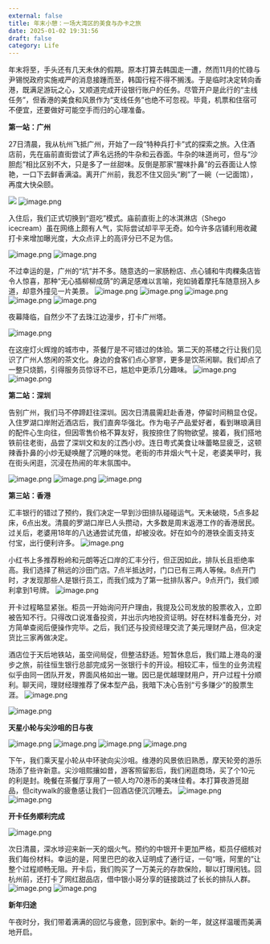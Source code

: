 ```yaml
---
external: false
title: 年末小憩：一场大湾区的美食与办卡之旅
date: 2025-01-02 19:31:56
draft: false
category: Life
---
```



年末将至，手头还有几天未休的假期。原本打算去韩国走一遭，然而11月的忙碌与尹锡悦政府实施戒严的消息接踵而至，韩国行程不得不搁浅。于是临时决定转向香港，既满足游玩之心，又顺道完成开设银行账户的任务。尽管开户是此行的“主线任务”，但香港的美食和风景作为“支线任务”也绝不可忽视。毕竟，机票和住宿可不便宜，还要做好可能空手而归的心理准备。

  

**第一站：广州**

  

27日清晨，我从杭州飞抵广州，开始了一段“特种兵打卡”式的探索之旅。入住酒店前，先在庙前直街尝试了声名远扬的牛杂和云吞面。牛杂的味道尚可，但与“沙胆彪”相比区别不大，只是多了一丝甜味。反倒是那家“腥味扑鼻”的云吞面让人惊艳，一口下去鲜香满溢。离开广州前，我忍不住又回头“刷”了一碗（一记面馆），再度大快朵颐。

![](https://raw.githubusercontent.com/luckyscript/image/master/20250106203432.png)
![image.png](https://raw.githubusercontent.com/luckyscript/image/master/20250106203835072.png)

  

入住后，我们正式切换到“逛吃”模式。庙前直街上的冰淇淋店（Shego icecream）虽在网络上颇有人气，实际尝试却平平无奇。如今许多店铺利用收藏打卡来增加曝光度，大众点评上的高评分已不足为信。

![image.png](https://raw.githubusercontent.com/luckyscript/image/master/20250106203905304.png)
![image.png](https://raw.githubusercontent.com/luckyscript/image/master/20250106203926811.png)


不过幸运的是，广州的“坑”并不多。随意选的一家肠粉店、点心铺和牛肉粿条店皆令人惊喜，那种“无心插柳柳成荫”的满足感难以言喻，宛如骑着摩托车随意拐入乡道，却意外撞见一片美景。
![image.png](https://raw.githubusercontent.com/luckyscript/image/master/20250106203936659.png)
![image.png](https://raw.githubusercontent.com/luckyscript/image/master/20250106203944880.png)
![image.png](https://raw.githubusercontent.com/luckyscript/image/master/20250106203956916.png)
![image.png](https://raw.githubusercontent.com/luckyscript/image/master/20250106204004587.png)
![image.png](https://raw.githubusercontent.com/luckyscript/image/master/20250106204033010.png)

  

夜幕降临，自然少不了去珠江边漫步，打卡广州塔。

![image.png](https://raw.githubusercontent.com/luckyscript/image/master/20250106204023196.png)

在这座灯火辉煌的城市中，茶餐厅是不可错过的体验。第二天的茶楼之行让我们见识了广州人悠闲的茶文化。身边的食客们点心寥寥，更多是饮茶闲聊。我们却点了一整只烧鹅，引得服务员惊讶不已，尴尬中更添几分趣味。
![image.png](https://raw.githubusercontent.com/luckyscript/image/master/20250106204039769.png)
![image.png](https://raw.githubusercontent.com/luckyscript/image/master/20250106204048923.png)

  

**第二站：深圳**

  

告别广州，我们马不停蹄赶往深圳。因次日清晨需赶赴香港，停留时间稍显仓促。入住罗湖口岸附近酒店后，我们直奔华强北。作为电子产品爱好者，看到琳琅满目的配件心生向往，但因零售价格不算友好，我按捺住了购物欲望。接着，我们搭地铁前往老街，品尝了深圳文和友的江西小炒。连日粤式美食让味蕾略显疲乏，这顿辣香扑鼻的小炒无疑唤醒了沉睡的味觉。老街的市井烟火气十足，老婆美甲时，我在街头闲逛，沉浸在热闹的年末氛围中。

  ![image.png](https://raw.githubusercontent.com/luckyscript/image/master/20250106204105745.png)
![image.png](https://raw.githubusercontent.com/luckyscript/image/master/20250106204111981.png)
![image.png](https://raw.githubusercontent.com/luckyscript/image/master/20250106204118811.png)


**第三站：香港**

  

汇丰银行的错过了预约，我们决定一早到沙田排队碰碰运气。天未破晓，5点多起床，6点出发。清晨的罗湖口岸已人头攒动，大多数是周末返港工作的香港居民。过关后，老婆用18年的八达通尝试充值，却被没收。好在如今的港铁全面支持支付宝，出行便利许多。
![image.png](https://raw.githubusercontent.com/luckyscript/image/master/20250106204136502.png)

  

小红书上多推荐粉岭和元朗等近口岸的汇丰分行，但正因如此，排队长且拒绝率高。我们选择了稍远的沙田门店。7点半抵达时，门口已有三两人等候。8点开门时，才发现那些人是银行员工，而我们成为了第一批排队客户。9点开门，我们顺利拿到1号牌。
![image.png](https://raw.githubusercontent.com/luckyscript/image/master/20250106204145624.png)

  

开卡过程略显紧张。柜员一开始询问开户理由，我提及公司发放的股票收入，立即被告知不行。只得改口说准备投资，并出示内地投资证明。好在材料准备充分，对方简单查阅后便操作完毕。之后，我们还与投资经理交流了美元理财产品，但决定货比三家再做决定。

  

酒店位于天后地铁站，虽空间局促，但整洁舒适。短暂休息后，我们踏上港岛的漫步之旅，前往恒生银行总部完成另一张银行卡的开设。相较汇丰，恒生的业务流程似乎由同一团队开发，界面风格如出一辙。因已是优越理财用户，开户过程十分顺利。聊天间，理财经理推荐了保本型产品，我暗下决心告别“亏多赚少”的股票生涯。
![image.png](https://raw.githubusercontent.com/luckyscript/image/master/20250106204303579.png)

![image.png](https://raw.githubusercontent.com/luckyscript/image/master/20250106204252467.png)

  

**天星小轮与尖沙咀的日与夜**

  ![image.png](https://raw.githubusercontent.com/luckyscript/image/master/20250106204312277.png)
![image.png](https://raw.githubusercontent.com/luckyscript/image/master/20250106204319604.png)
![image.png](https://raw.githubusercontent.com/luckyscript/image/master/20250106204331402.png)
![image.png](https://raw.githubusercontent.com/luckyscript/image/master/20250106204338867.png)


下午，我们乘天星小轮从中环驶向尖沙咀。维港的风景依旧熟悉，摩天轮旁的游乐场添了些许新意。尖沙咀熙攘如昔，游客照留影后，我们闲逛商场，买了个10元的利是封。晚餐在茶餐厅享用了一顿人均70港币的美味佳肴。本打算夜游觅甜品，但citywalk的疲惫感让我们一回酒店便沉沉睡去。
![image.png](https://raw.githubusercontent.com/luckyscript/image/master/20250106204234607.png)
![image.png](https://raw.githubusercontent.com/luckyscript/image/master/20250106204244509.png)



**开卡任务顺利完成**
  
![image.png](https://raw.githubusercontent.com/luckyscript/image/master/20250106204352538.png)

次日清晨，深水埗迎来新一天的烟火气。预约的中银开卡更加严格，柜员仔细核对我们每份材料。幸运的是，阿里巴巴的收入证明成了通行证，一句“哦，阿里的”让整个过程顺畅无阻。开卡后，我们购买了一万美元的存款保险，聊以打理闲钱。回杭州前，还打卡了网红甜品店，借中银小哥分享的链接跳过了长长的排队人群。
![image.png](https://raw.githubusercontent.com/luckyscript/image/master/20250106204402492.png)
![image.png](https://raw.githubusercontent.com/luckyscript/image/master/20250106204411493.png)

  
**新年归途**

午夜时分，我们带着满满的回忆与疲惫，回到家中。新的一年，就这样温暖而美满地开启。


